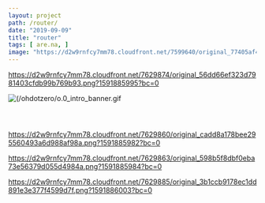 ```yaml
---
layout: project
path: /router/
date: "2019-09-09"
title: "router"
tags: [ are.na, ]
image: "https://d2w9rnfcy7mm78.cloudfront.net/7599640/original_77405af4c7b6e8c7eb424cfa5006d8c8.jpg?1591698666?bc=0"
---
```


https://d2w9rnfcy7mm78.cloudfront.net/7629874/original_56dd66ef323d7981403cfdb99b769b93.png?1591885995?bc=0

![(/ohdotzero/o.0_intro_banner.gif](/ohdotzero/o.0_intro_banner.gif)

![]()

![]()

![]()


https://d2w9rnfcy7mm78.cloudfront.net/7629860/original_cadd8a178bee295560493a6d988af98a.png?1591885982?bc=0


https://d2w9rnfcy7mm78.cloudfront.net/7629863/original_598b5f8dbf0eba73e56379d055d4984a.png?1591885984?bc=0


https://d2w9rnfcy7mm78.cloudfront.net/7629885/original_3b1ccb9178ec1dd891e3e377f4599d7f.png?1591886003?bc=0

